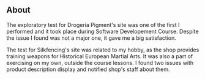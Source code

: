 ## About
The exploratory test for Drogeria Pigment's site was one of the first I performed and it took place during Software Developement Course. Despite the issue I found was not a major one, it gave me a big satisfaction.

The test for Silkfencing's site was related to my hobby, as the shop provides training weapons for Historical European Martial Arts. It was also a part of exercising on my own, outside the course lessons. I found two issues with product description display and notified shop's staff about them.
